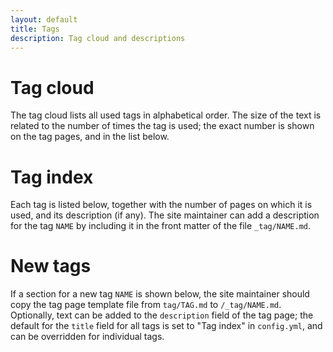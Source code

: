 ```yaml
---
layout: default
title: Tags
description: Tag cloud and descriptions
---
```

# Tag cloud

The tag cloud lists all used tags in alphabetical order. The size of the text
is related to the number of times the tag is used; the exact number is shown
on the tag pages, and in the list below.


# Tag index

Each tag is listed below, together with the number of pages on which it is used,
and its description (if any). The site maintainer can add a description for
the tag `NAME` by including it in the front matter of the file `_tag/NAME.md`.


# New tags

If a section for a new tag `NAME` is shown below, the site maintainer should
copy the tag page template file from `tag/TAG.md` to `/_tag/NAME.md`. 
Optionally, text can be added to the `description` field of the tag page; the
default for the `title` field for all tags is set to "Tag index" in `config.yml`,
and can be overridden for individual tags.

